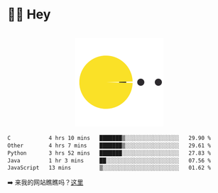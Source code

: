 
# 👋🏻 Hey
<div align="center">
	<br>
	<img src="https://raw.githubusercontent.com/Aniket965/Aniket965/master/pacman.svg?sanitize=true" width="200" height="200">
	<br>
</div>

<!--START_SECTION:waka-->

```txt
C            4 hrs 10 mins   ███████▒░░░░░░░░░░░░░░░░░   29.90 %
Other        4 hrs 7 mins    ███████▒░░░░░░░░░░░░░░░░░   29.61 %
Python       3 hrs 52 mins   ███████░░░░░░░░░░░░░░░░░░   27.83 %
Java         1 hr 3 mins     ██░░░░░░░░░░░░░░░░░░░░░░░   07.56 %
JavaScript   13 mins         ▒░░░░░░░░░░░░░░░░░░░░░░░░   01.62 %
```

<!--END_SECTION:waka-->

 ➡️  来我的网站瞧瞧吗？[这里](https://www.shaolongfei.com)
